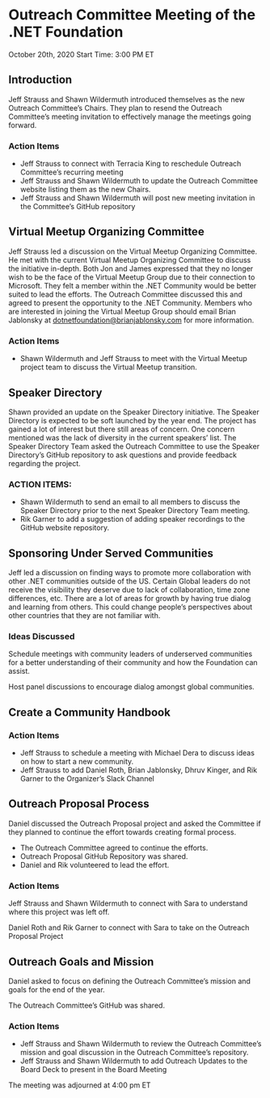 # Outreach Committee Meeting of the .NET Foundation  
October 20th, 2020 
Start Time: 3:00 PM ET 

## Introduction
Jeff Strauss and Shawn Wildermuth introduced themselves as the new Outreach Committee’s Chairs. They plan to resend the Outreach Committee’s meeting invitation to effectively manage the meetings going forward. 

### Action Items 
- Jeff Strauss to connect with Terracia King to reschedule Outreach Committee’s recurring meeting 
- Jeff Strauss and Shawn Wildermuth to update the Outreach Committee website listing them as the new Chairs. 
- Jeff Strauss and Shawn Wildermuth will post new meeting invitation in the Committee’s GitHub repository 

## Virtual Meetup Organizing Committee 

Jeff Strauss led a discussion on the Virtual Meetup Organizing Committee. He met with the current Virtual Meetup Organizing Committee to discuss the initiative in-depth. Both Jon and James expressed that they no longer wish to be the face of the Virtual Meetup Group due to their connection to Microsoft. They felt a member within the .NET Community would be better suited to lead the efforts. The Outreach Committee discussed this and agreed to present the opportunity to the .NET Community. Members who are interested in joining the Virtual Meetup Group should email Brian Jablonsky at dotnetfoundation@brianjablonsky.com for more information. 

### Action Items
- Shawn Wildermuth and Jeff Strauss to meet with the Virtual Meetup project team to discuss the Virtual Meetup transition. 

## Speaker Directory 

Shawn provided an update on the Speaker Directory initiative. The Speaker Directory is expected to be soft launched by the year end. The project has gained a lot of interest but there still areas of concern. One concern mentioned was the lack of diversity in the current speakers’ list. The Speaker Directory Team asked the Outreach Committee to use the Speaker Directory’s GitHub repository to ask questions and provide feedback regarding the project. 

### ACTION ITEMS: 
- Shawn Wildermuth to send an email to all members to discuss the Speaker Directory prior to the next Speaker Directory Team meeting. 
- Rik Garner to add a suggestion of adding speaker recordings to the GitHub website repository.  

## Sponsoring Under Served Communities​ 

Jeff led a discussion on finding ways to promote more collaboration with other .NET communities outside of the US. Certain Global leaders do not receive the visibility they deserve due to lack of collaboration, time zone differences, etc. There are a lot of areas for growth by having true dialog and learning from others. This could change people’s perspectives about other countries that they are not familiar with.  

### Ideas Discussed 

Schedule meetings with community leaders of underserved communities for a better understanding of their community and how the Foundation can assist. 

Host panel discussions to encourage dialog amongst global communities. 

## Create a Community Handbook 

### Action Items  

- Jeff Strauss to schedule a meeting with Michael Dera to discuss ideas on how to start a new community. 
- Jeff Strauss to add Daniel Roth, Brian Jablonsky, Dhruv Kinger, and Rik Garner to the Organizer’s Slack Channel 

## Outreach Proposal Process 

Daniel discussed the Outreach Proposal project and asked the Committee if they planned to continue the effort towards creating formal process.  

- The Outreach Committee agreed to continue the efforts.  
- Outreach Proposal GitHub Repository was shared. 
- Daniel and Rik volunteered to lead the effort. 

### Action Items 

Jeff Strauss and Shawn Wildermuth to connect with Sara to understand where this project was left off.  

Daniel Roth and Rik Garner to connect with Sara to take on the Outreach Proposal Project 

## Outreach Goals and Mission 

Daniel asked to focus on defining the Outreach Committee’s mission and goals for the end of the year. 

The Outreach Committee’s GitHub was shared. 

### Action Items  

- Jeff Strauss and Shawn Wildermuth to review the Outreach Committee’s mission and goal discussion in the Outreach Committee’s repository. 
- Jeff Strauss and Shawn Wildermuth to add Outreach Updates to the Board Deck to present in the Board Meeting  

The meeting was adjourned at 4:00 pm ET 

 

 

 
